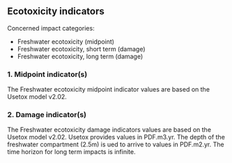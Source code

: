 ## Ecotoxicity indicators

Concerned impact categories:
- Freshwater ecotoxicity (midpoint)
- Freshwater ecotoxicity, short term (damage)
- Freshwater ecotoxicity, long term (damage)

### 1. Midpoint indicator(s)
The Freshwater ecotoxicity midpoint indicator values are based on the Usetox model v2.02.

### 2. Damage indicator(s)
The Freshwater ecotoxicity damage indicators values are based on the Usetox model v2.02. Usetox provides values in
PDF.m3.yr. The depth of the freshwater compartment (2.5m) is ued to arrive to values in PDF.m2.yr. The time horizon
for long term impacts is infinite.